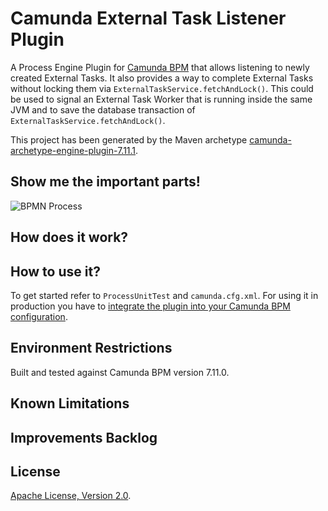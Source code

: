# Camunda External Task Listener Plugin
A Process Engine Plugin for [Camunda BPM](http://docs.camunda.org) that allows listening to newly created External Tasks.
It also provides a way to complete External Tasks without locking them via `ExternalTaskService.fetchAndLock()`.
This could be used to signal an External Task Worker that is running inside the same JVM
and to save the database transaction of `ExternalTaskService.fetchAndLock()`.

This project has been generated by the Maven archetype
[camunda-archetype-engine-plugin-7.11.1](https://docs.camunda.org/manual/latest/user-guide/process-applications/maven-archetypes/).

## Show me the important parts!
![BPMN Process](src/test/resources/process.png)

## How does it work?

## How to use it?
To get started refer to `ProcessUnitTest` and `camunda.cfg.xml`.
For using it in production you have to [integrate the plugin into your Camunda BPM configuration](https://docs.camunda.org/manual/latest/user-guide/process-engine/process-engine-plugins/).

## Environment Restrictions
Built and tested against Camunda BPM version 7.11.0.

## Known Limitations

## Improvements Backlog

## License
[Apache License, Version 2.0](http://www.apache.org/licenses/LICENSE-2.0).